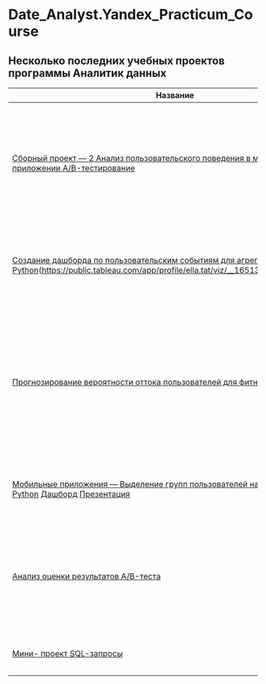 # Date_Analyst.Yandex_Practicum_Course
## Несколько последних учебных проектов программы Аналитик данных
|Название|Инструменты|Задача|
|--------|-----------|------|
|[Сборный проект — 2 Анализ пользовательского поведения в мобильном приложении	A/B-тестирование](https://github.com/ella-tat/Date_Analyst.Yandex_Practicum_Course/blob/main/project_10.ipynb)|Python, Pandas, Matplotlib, Seaborn, событийная аналитика, продуктовые метрики, Plotly, проверка статистических гипотез, визуализация данных| На основе данных использования мобильного приложения для продажи продуктов питания проанализировать воронку продаж, а также оценить результаты A/A/B-тестирования|
|[Создание дашборда по пользовательским событиям для агрегатора новостей	Python](https://github.com/ella-tat/Date_Analyst/tree/main/dash_visits.csv2)(https://public.tableau.com/app/profile/ella.tat/viz/__16513927749640/sheet4)|dash, Tableau, продуктовые метрики, построение дашбордов|Используя данные Яндекс.Дзена построить дашборд с метриками взаимодействия пользователей с карточками статей|
|[Прогнозирование вероятности оттока пользователей для фитнес-центров	Python](https://github.com/ella-tat/Date_Analyst.Yandex_Practicum_Course/blob/main/ML.ipynb)| Pandas, Scikit-learn, Matplotlib, Seaborn, машинное обучение, классификация, кластеризация|На основе данных о посетителях сети фитнес-центров спрогнозировать вероятность оттока для каждого клиента в следующем месяце, сформировать с помощью кластеризации портреты пользователей|
|[Мобильные приложения — Выделение групп пользователей на основе поведения	Python](https://github.com/ella-tat/Date_Analyst.Yandex_Practicum_Course/blob/main/mobile_group.ipynb) [Дашборд](https://public.tableau.com/app/profile/ella.tat/viz/mobile_event_user/Dashboard1) [Презентация](https://disk.yandex.ru/i/0JCf_MV486AV_A) |Pandas, NumPy, Matplotlib, Seaborn, Plotly|Выделение групп пользователей и исследование проведения на основе их действий|
|[Анализ оценки результатов A/B-теста](https://github.com/ella-tat/Date_Analyst.Yandex_Practicum_Course/blob/main/A_B_test_.ipynb)|Python, Pandas, Math, NumPy, Stats, Matplotlib, Seaborn, Plotly, A/B-тестирование|Анализ оценки результатов A/B-теста направленного на тестирование изменений, связанных с внедрением улучшенной рекомендательной системы|
[Мини- проект SQL-запросы](https://github.com/ella-tat/Date_Analyst.Yandex_Practicum_Course/blob/main/SQL.ipynb)|Pandas,  Sqlalchemy|Проанализировать базу данных приложения для чтения книг|
